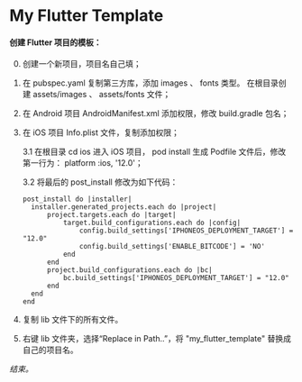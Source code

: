 # My Flutter Template

#### 创建 Flutter 项目的模板：

0. 创建一个新项目，项目名自己填；
1. 在 pubspec.yaml 复制第三方库，添加 images 、 fonts 类型。 在根目录创建 assets/images 、 assets/fonts 文件；
2. 在 Android 项目 AndroidManifest.xml 添加权限，修改 build.gradle 包名；
3. 在 iOS 项目 Info.plist 文件，复制添加权限；

    3.1 在根目录 cd ios 进入 iOS 项目， pod install 生成 Podfile 文件后，修改第一行为： platform :ios, '12.0'；
    
    3.2 将最后的 post_install 修改为如下代码：
    
    ```
    post_install do |installer|
      installer.generated_projects.each do |project|
          project.targets.each do |target|
              target.build_configurations.each do |config|
                  config.build_settings['IPHONEOS_DEPLOYMENT_TARGET'] = "12.0"
                  config.build_settings['ENABLE_BITCODE'] = 'NO'
              end
          end
          project.build_configurations.each do |bc|
              bc.build_settings['IPHONEOS_DEPLOYMENT_TARGET'] = "12.0"
          end
      end
    end
    ```

4. 复制 lib 文件下的所有文件。
5. 右键 lib 文件夹，选择“Replace in Path..”，将 "my_flutter_template" 替换成自己的项目名。

*结束。*
